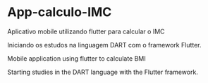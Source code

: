 # App-calculo-IMC
Aplicativo mobile utilizando flutter para calcular o IMC

Iniciando os estudos na linguagem DART com o framework Flutter.




Mobile application using flutter to calculate BMI

Starting studies in the DART language with the Flutter framework.
